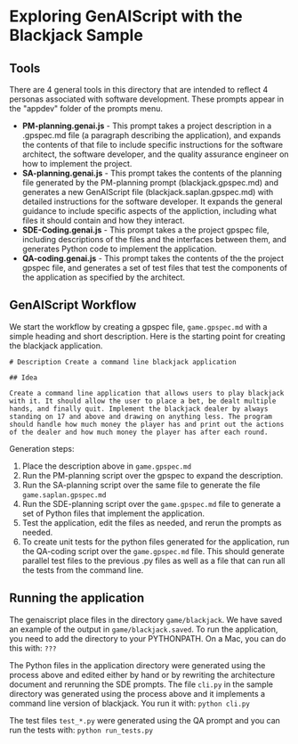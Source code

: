 # Exploring GenAIScript with the Blackjack Sample

## Tools

There are 4 general tools in this directory that are intended to reflect 4 personas associated with software development.  These prompts appear in the "appdev" folder of the prompts menu.

- **PM-planning.genai.js** - This prompt takes a project description in a .gpspec.md file (a paragraph describing the application), and expands the contents of that file to include specific instructions for the software architect, the software developer, and the quality assurance engineer on how to implement the project.
- **SA-planning.genai.js** - This prompt takes the contents of the planning file generated by the PM-planning prompt (blackjack.gpspec.md) and generates a new GenAIScript file (blackjack.saplan.gpspec.md) with detailed instructions for the software developer.  It expands the general guidance to include specific aspects of the appliction, including what files it should contain and how they interact.
- **SDE-Coding.genai.js** - This prompt takes a the project gpspec file, including descriptions of the files and the interfaces between them, and generates Python code to implement the application.
- **QA-coding.genai.js** - This prompt takes the contents of the the project gpspec file, and generates a set of test files that test the components of the application as specified by the architect.

## GenAIScript Workflow

We start the workflow by creating a gpspec file, ```game.gpspec.md``` with a simple heading and short description. Here is the starting point for creating the blackjack application.

```
# Description Create a command line blackjack application 

## Idea

Create a command line application that allows users to play blackjack with it. It should allow the user to place a bet, be dealt multiple hands, and finally quit. Implement the blackjack dealer by always standing on 17 and above and drawing on anything less. The program should handle how much money the player has and print out the actions of the dealer and how much money the player has after each round.
```

Generation steps:
1. Place the description above in ```game.gpspec.md```
2. Run the PM-planning script over the gpspec to expand the description.
3. Run the SA-planning script over the same file to generate the file ```game.saplan.gpspec.md```
4. Run the SDE-planning script over the ```game.gpspec.md``` file to generate a set of Python files that implement the application.
5. Test the application, edit the files as needed, and rerun the prompts as needed.
6. To create unit tests for the python files generated for the application, 
run the QA-coding script over the ```game.gpspec.md``` file.  This should
generate parallel test files to the previous .py files as well as a file that can run all the tests from the command line.

## Running the application

The genaiscript place files in the directory ```game/blackjack```.  We have saved an example of the output in ```game/blackjack.saved```.  To run the application, you need to add the directory to your PYTHONPATH.  On a Mac, you can do this with:
```???```

The Python files in the application directory were generated using the process above and edited either by hand or by rewriting the architecture document and rerunning the SDE prompts. The file 
```cli.py``` in the sample directory was generated using the process above and it implements a command line version of blackjack.  You run it with:
```python cli.py```

The test files ```test_*.py``` were generated using the QA prompt and you can run the tests with: ```python run_tests.py```